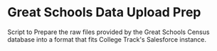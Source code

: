 # Great Schools Data Upload Prep
Script to Prepare the raw files provided by the Great Schools Census database into a format that fits College Track's Salesforce instance. 

